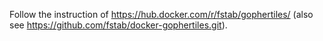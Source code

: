 Follow the instruction of https://hub.docker.com/r/fstab/gophertiles/
(also see https://github.com/fstab/docker-gophertiles.git).
